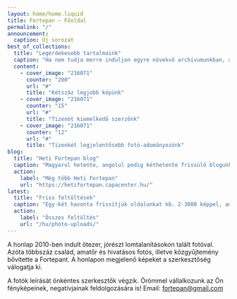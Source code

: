 ```yaml
---
layout: home/home.liquid
title: Fortepan — Főoldal
permalink: "/"
announcement:
  caption: Új sorozat
best_of_collections:
  title: "Legérdekesebb tartalmaink"
  caption: "Ha nem tudja merre induljon egyre növekvő archívumunkban, akkor ez a három gyűjtés jó kiindulópont lehet."
  content:
    - cover_image: "216071"
      counter: "200"
      url: "#"
      title: "Kétszáz legjobb képünk"
    - cover_image: "216071"
      counter: "15"
      url: "#"
      title: "Tizenöt kiemelkedő szerzőnk"
    - cover_image: "216071"
      counter: "12"
      url: "#"
      title: "Tizenkét legjelentősebb fotó-adományozónk"
blog:
  title: "Heti Fortepan blog"
  caption: "Magyarul hetente, angolul pedig kéthetente frissülő blogunkon a Fortepanra felkerülő fényképek és adományozóik háttértörténetét dolgozzuk fel gazdagon illusztrált írásokban. Minden cikkünk CC licensz alatt újraközölhető."
  action:
    label: "Még több Heti Fortepan"
    url: "https://hetifortepan.capacenter.hu/"
latest:
  title: "Friss feltöltések"
  caption: "Egy-két havonta frissítjük oldalunkat kb. 2-3000 képpel, amelyekben gyakran sok adományozó családi fotói keverednek, de előfordul, hogy egy szerző vagy egy cég fotódokumentációja kerül fel egyben az oldalra."
  action:
    label: "Összes feltöltés"
    url: "/hu/photo-uploads/"
---
```


A honlap 2010-ben indult ötezer, jórészt lomtalanításokon talált fotóval. Azóta többszáz család, amatőr és hivatásos fotós, illetve közgyűjtemény bővítette a Fortepant. A honlapon megjelenő képeket a szerkesztőség válogatja ki.

A fotók leírását önkéntes szerkesztők végzik. Örömmel vállalkozunk az Ön fényképeinek, negatívjainak feldolgozására is! Email: [fortepan@gmail.com](mailto:fortepan@gmail.com)
